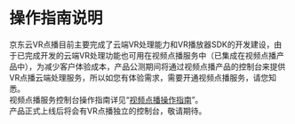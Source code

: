 # 操作指南说明

京东云VR点播目前主要完成了云端VR处理能力和VR播放器SDK的开发建设，由于已完成开发的云端VR处理功能也可用在视频点播服务中（已集成在视频点播产品中），为减少客户体验成本，产品公测期间将通过视频点播产品的控制台来提供VR点播云端处理服务，所以如您有体验需求，需要开通视频点播服务，请您知悉。   
视频点播服务控制台操作指南详见“[视频点播操作指南](https://github.com/jdcloudcom/cn/blob/edit/documentation/Video-Service/Video-on-Demand/Operation-Guide/Media-Asset-Management.md)”。       
产品正式上线后将会有VR点播独立的控制台，敬请期待。
